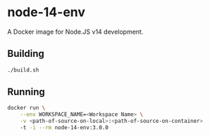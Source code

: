 # node-14-env

A Docker image for Node.JS v14  development.

## Building

```bash
./build.sh
```

## Running

```bash
docker run \
    --env WORKSPACE_NAME=<Workspace Name> \
    -v <path-of-source-on-local>:<path-of-source-on-container>
    -t -i --rm node-14-env:3.0.0
```
